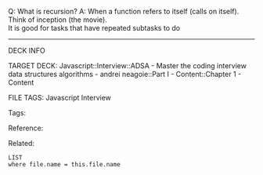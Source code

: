 Q: What is recursion?
A: When a function refers to itself (calls on itself). Think of inception (the movie).  
It is good for tasks that have repeated subtasks to do
<!--ID: 1690026322263-->

---

DECK INFO

TARGET DECK: Javascript::Interview::ADSA - Master the coding interview data structures algorithms - andrei neagoie::Part I - Content::Chapter 1 - Content

FILE TAGS: Javascript Interview

Tags:

Reference:

Related:

```dataview
LIST
where file.name = this.file.name
```
